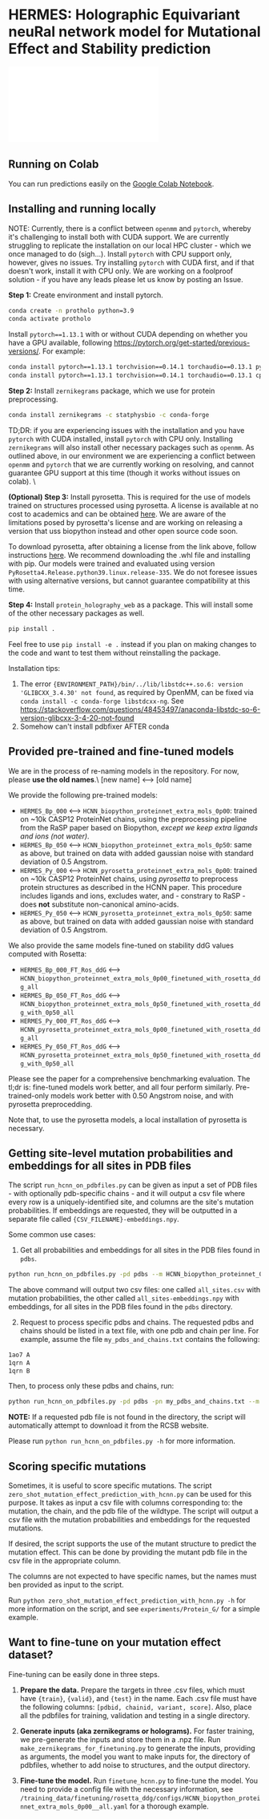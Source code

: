 # HERMES: Holographic Equivariant neuRal network model for Mutational Effect and Stability prediction

![Schematic of HERMES](hermes.pdf)


## Running on Colab

You can run predictions easily on the [Google Colab Notebook](https://colab.research.google.com/drive/1JQxkXeGZJYYcPNglN3rYUYiOuUOkwJPL).


## Installing and running locally

NOTE: Currently, there is a conflict between `openmm` and `pytorch`, whereby it's challenging to install both with CUDA support. We are currently struggling to replicate the installation on our local HPC cluster - which we once managed to do (sigh...). Install `pytorch` with CPU support only, however, gives no issues. Try installing `pytorch` with CUDA first, and if that doesn't work, install it with CPU only. We are working on a foolproof solution - if you have any leads please let us know by posting an Issue.

**Step 1:** Create environment and install pytorch.
```bash
conda create -n protholo python=3.9
conda activate protholo
```

Install `pytorch==1.13.1` with or without CUDA depending on whether you have a GPU available, following https://pytorch.org/get-started/previous-versions/. For example:
```bash
conda install pytorch==1.13.1 torchvision==0.14.1 torchaudio==0.13.1 pytorch-cuda=11.7 -c pytorch -c nvidia # with cuda for gpu support
conda install pytorch==1.13.1 torchvision==0.14.1 torchaudio==0.13.1 cpuonly -c pytorch # cpu only, use this if having issues with step 2
```

**Step 2:** Install `zernikegrams` package, which we use for protein preprocessing.
```bash
conda install zernikegrams -c statphysbio -c conda-forge
```
TD;DR: if you are experiencing issues with the installation and you have `pytorch` with CUDA installed, install `pytorch` with CPU only.
Installing `zernikegrams` will also install other necessary packages such as `openmm`. As outlined above, in our environment we are experiencing a conflict between `openmm` and `pytorch` that we are currently working on resolving, and cannot guarantee GPU support at this time (though it works without issues on colab). \\



**(Optional) Step 3:** Install pyrosetta. This is required for the use of models trained on structures processed using pyrosetta. A license is available at no cost to academics and can be obtained [here](https://www.pyrosetta.org/home/licensing-pyrosetta). We are aware of the limitations posed by pyrosetta's license and are working on releasing a version that uss biopython instead and other open source code soon.

To download pyrosetta, after obtaining a license from the link above, follow instructions [here](https://www.pyrosetta.org/downloads#h.6vttn15ac69d). We recommend downloading the .whl file and installing with pip. Our models were trained and evaluated using version `PyRosetta4.Release.python39.linux.release-335`. We do not foresee issues with using alternative versions, but cannot guarantee compatibility at this time.


**Step 4:** Install `protein_holography_web` as a package. This will install some of the other necessary packages as well.
```bash
pip install .
```


Feel free to use `pip install -e .` instead if you plan on making changes to the code and want to test them without reinstalling the package.


Installation tips:
1. The error `{ENVIRONMENT_PATH}/bin/../lib/libstdc++.so.6: version 'GLIBCXX_3.4.30' not found`, as required by OpenMM, can be fixed via `conda install -c conda-forge libstdcxx-ng`. See https://stackoverflow.com/questions/48453497/anaconda-libstdc-so-6-version-glibcxx-3-4-20-not-found
2. Somehow can't install pdbfixer AFTER conda



## Provided pre-trained and fine-tuned models

We are in the process of re-naming models in the repository. For now, please **use the old names**.\\
[new name] <--> [old name]

We provide the following pre-trained models:
- `HERMES_Bp_000` <--> `HCNN_biopython_proteinnet_extra_mols_0p00`: trained on ~10k CASP12 ProteinNet chains, using the preprocessing pipeline from the RaSP paper based on Biopython, *except we keep extra ligands and ions (not water)*.
- `HERMES_Bp_050` <--> `HCNN_biopython_proteinnet_extra_mols_0p50`: same as above, but trained on data with added gaussian noise with standard deviation of 0.5 Angstrom.
- `HERMES_Py_000` <--> `HCNN_pyrosetta_proteinnet_extra_mols_0p00`: trained on ~10k CASP12 ProteinNet chains, using *pyrosetta* to preprocess protein structures as described in the HCNN paper. This procedure includes ligands and ions, excludes water, and - constrary to RaSP - does **not** substitute non-canonical amino-acids.
- `HERMES_Py_050` <--> `HCNN_pyrosetta_proteinnet_extra_mols_0p50`: same as above, but trained on data with added gaussian noise with standard deviation of 0.5 Angstrom.

We also provide the same models fine-tuned on stability ddG values computed with Rosetta:
- `HERMES_Bp_000_FT_Ros_ddG` <--> `HCNN_biopython_proteinnet_extra_mols_0p00_finetuned_with_rosetta_ddg_all`
- `HERMES_Bp_050_FT_Ros_ddG` <--> `HCNN_biopython_proteinnet_extra_mols_0p50_finetuned_with_rosetta_ddg_with_0p50_all`
- `HERMES_Py_000_FT_Ros_ddG` <--> `HCNN_pyrosetta_proteinnet_extra_mols_0p00_finetuned_with_rosetta_ddg_all`
- `HERMES_Py_050_FT_Ros_ddG` <--> `HCNN_pyrosetta_proteinnet_extra_mols_0p50_finetuned_with_rosetta_ddg_with_0p50_all`

Please see the paper for a comprehensive benchmarking evaluation. The tl;dr is: fine-tuned models work better, and all four perform similarly. Pre-trained-only models work better with 0.50 Angstrom noise, and with pyrosetta preprocedding.

Note that, to use the pyrosetta models, a local installation of pyrosetta is necessary.


## Getting site-level mutation probabilities and embeddings for all sites in PDB files

The script `run_hcnn_on_pdbfiles.py` can be given as input a set of PDB files - with optionally pdb-specific chains - and it will output a csv file where every row is a uniquely-identified site, and columns are the site's mutation probabilities. If embeddings are requested, they will be outputted in a separate file called `{CSV_FILENAME}-embeddings.npy`.

Some common use cases:

1. Get all probabilities and embeddings for all sites in the PDB files found in `pdbs`.
```bash
python run_hcnn_on_pdbfiles.py -pd pdbs --m HCNN_biopython_proteinnet_0p00 -o all_sites.csv -r probas embeddings
```
The above command will output two csv files: one called `all_sites.csv` with mutation probabilities, the other called `all_sites-embeddings.npy` with embeddings, for all sites in the PDB files found in the `pdbs` directory.

2. Request to process specific pdbs and chains.
The requested pdbs and chains should be listed in a text file, with one pdb and chain per line. For example, assume the file `my_pdbs_and_chains.txt` contains the following:
```
1ao7 A
1qrn A
1qrn B
```
Then, to process only these pdbs and chains, run:
```bash
python run_hcnn_on_pdbfiles.py -pd pdbs -pn my_pdbs_and_chains.txt --m HCNN_biopython_proteinnet_0p00 -o specific_chains.csv -r probas embeddings
```

**NOTE:** If a requested pdb file is not found in the directory, the script will automatically attempt to download it from the RCSB website.


Please run `python run_hcnn_on_pdbfiles.py -h` for more information.


## Scoring specific mutations

Sometimes, it is useful to score specific mutations. The script `zero_shot_mutation_effect_prediction_with_hcnn.py` can be used for this purpose. It takes as input a csv file with columns corresponding to: the mutation, the chain, and the pdb file of the wildtype. The script will output a csv file with the mutation probabilities and embeddings for the requested mutations.

If desired, the script supports the use of the mutant structure to predict the mutation effect. This can be done by providing the mutant pdb file in the csv file in the appropriate column.

The columns are not expected to have specific names, but the names must ben provided as input to the script.

Run `python zero_shot_mutation_effect_prediction_with_hcnn.py -h` for more information on the script, and see `experiments/Protein_G/` for a simple example.


## Want to fine-tune on your mutation effect dataset?

Fine-tuning can be easily done in three steps.

1. **Prepare the data.** Prepare the targets in three .csv files, which must have `{train}`, `{valid}`, and `{test}` in the name. Each .csv file must have the following columns: `[pdbid, chainid, variant, score]`. Also, place all the pdbfiles for training, validation and testing in a single directory.

2. **Generate inputs (aka zernikegrams or holograms).** For faster training, we pre-generate the inputs and store them in a .npz file. Run `make_zernikegrams_for_finetuning.py` to generate the inputs, providing as arguments, the model you want to make inputs for, the directory of pdbfiles, whether to add noise to structures, and the output directory.

3. **Fine-tune the model.** Run `finetune_hcnn.py` to fine-tune the model. You need to provide a config file with the necessary information, see `/training_data/finetuning/rosetta_ddg/configs/HCNN_biopython_proteinnet_extra_mols_0p00__all.yaml` for a thorough example.











